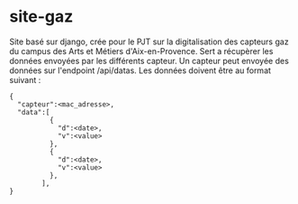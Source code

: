 # site-gaz
Site basé sur django, crée pour le PJT sur la digitalisation des capteurs gaz du campus des Arts et Métiers d'Aix-en-Provence.
Sert a récupèrer les données envoyées par les différents capteur. Un capteur peut envoyée des données sur l'endpoint /api/datas.
Les données doivent être au format suivant :
```
{
  "capteur":<mac_adresse>,
  "data":[
          {
            "d":<date>,
            "v":<value>
          },
          {
            "d":<date>,
            "v":<value>
          },
        ],
}
```
